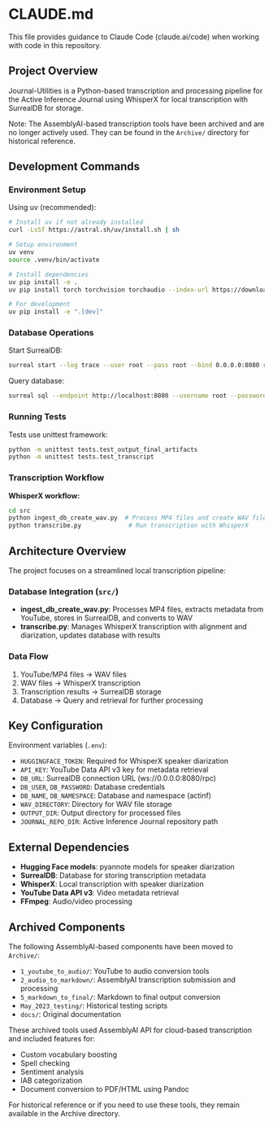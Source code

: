 # CLAUDE.md

This file provides guidance to Claude Code (claude.ai/code) when working with code in this repository.

## Project Overview

Journal-Utilities is a Python-based transcription and processing pipeline for the Active Inference Journal using WhisperX for local transcription with SurrealDB for storage.

Note: The AssemblyAI-based transcription tools have been archived and are no longer actively used. They can be found in the `Archive/` directory for historical reference.

## Development Commands

### Environment Setup

Using uv (recommended):
```bash
# Install uv if not already installed
curl -LsSf https://astral.sh/uv/install.sh | sh

# Setup environment
uv venv
source .venv/bin/activate

# Install dependencies
uv pip install -e .
uv pip install torch torchvision torchaudio --index-url https://download.pytorch.org/whl/cu118

# For development
uv pip install -e ".[dev]"
```

### Database Operations

Start SurrealDB:
```bash
surreal start --log trace --user root --pass root --bind 0.0.0.0:8080 rocksdb:///mnt/md0/projects/Journal-Utilities/data/database
```

Query database:
```bash
surreal sql --endpoint http://localhost:8080 --username root --password root --namespace actinf --database actinf
```

### Running Tests

Tests use unittest framework:
```bash
python -m unittest tests.test_output_final_artifacts
python -m unittest tests.test_transcript
```

### Transcription Workflow

**WhisperX workflow:**
```bash
cd src
python ingest_db_create_wav.py  # Process MP4 files and create WAV files
python transcribe.py             # Run transcription with WhisperX
```

## Architecture Overview

The project focuses on a streamlined local transcription pipeline:

### Database Integration (`src/`)
- **ingest_db_create_wav.py**: Processes MP4 files, extracts metadata from YouTube, stores in SurrealDB, and converts to WAV
- **transcribe.py**: Manages WhisperX transcription with alignment and diarization, updates database with results

### Data Flow
1. YouTube/MP4 files → WAV files
2. WAV files → WhisperX transcription
3. Transcription results → SurrealDB storage
4. Database → Query and retrieval for further processing

## Key Configuration

Environment variables (`.env`):
- `HUGGINGFACE_TOKEN`: Required for WhisperX speaker diarization
- `API_KEY`: YouTube Data API v3 key for metadata retrieval
- `DB_URL`: SurrealDB connection URL (ws://0.0.0.0:8080/rpc)
- `DB_USER`, `DB_PASSWORD`: Database credentials
- `DB_NAME`, `DB_NAMESPACE`: Database and namespace (actinf)
- `WAV_DIRECTORY`: Directory for WAV file storage
- `OUTPUT_DIR`: Output directory for processed files
- `JOURNAL_REPO_DIR`: Active Inference Journal repository path

## External Dependencies

- **Hugging Face models**: pyannote models for speaker diarization
- **SurrealDB**: Database for storing transcription metadata
- **WhisperX**: Local transcription with speaker diarization
- **YouTube Data API v3**: Video metadata retrieval
- **FFmpeg**: Audio/video processing

## Archived Components

The following AssemblyAI-based components have been moved to `Archive/`:
- `1_youtube_to_audio/`: YouTube to audio conversion tools
- `2_audio_to_markdown/`: AssemblyAI transcription submission and processing
- `5_markdown_to_final/`: Markdown to final output conversion
- `May_2023_testing/`: Historical testing scripts
- `docs/`: Original documentation

These archived tools used AssemblyAI API for cloud-based transcription and included features for:
- Custom vocabulary boosting
- Spell checking
- Sentiment analysis
- IAB categorization
- Document conversion to PDF/HTML using Pandoc

For historical reference or if you need to use these tools, they remain available in the Archive directory.